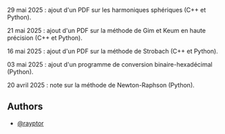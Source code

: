 
29 mai 2025 : ajout d'un PDF sur les harmoniques sphériques (C++ et Python).

21 mai 2025 : ajout d'un PDF sur la méthode de Gim et Keum en haute précision (C++ et Python).

16 mai 2025 : ajout d'un PDF sur la méthode de Strobach (C++ et Python).

03 mai 2025 : ajout d'un programme de conversion binaire-hexadécimal (Python).

20 avril 2025 : note sur la méthode de Newton-Raphson (Python).

## Authors

- [@rayptor](https://www.github.com/rayptor)

